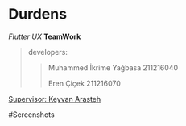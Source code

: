 # Durdens

*Flutter* *UX* **TeamWork**

>developers:
> >Muhammed İkrime Yağbasa 211216040
> >
> >Eren Çiçek              211216070

[Supervisor: Keyvan Arasteh](https://github.com/keyvanarasteh/)

#Screenshots
